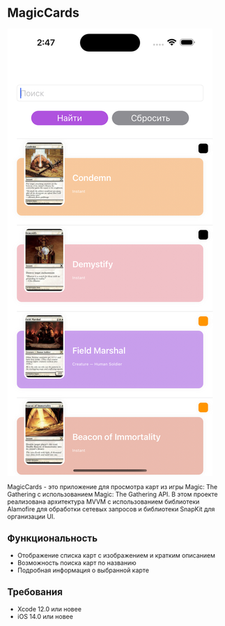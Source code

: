 # MagicCards

![MagicCards Screenshot](/screenshot.png)

MagicCards - это приложение для просмотра карт из игры Magic: The Gathering с использованием Magic: The Gathering API. В этом проекте реализована архитектура MVVM с использованием библиотеки Alamofire для обработки сетевых запросов и библиотеки SnapKit для организации UI.

## Функциональность

- Отображение списка карт с изображением и кратким описанием
- Возможность поиска карт по названию
- Подробная информация о выбранной карте

## Требования

- Xcode 12.0 или новее
- iOS 14.0 или новее
